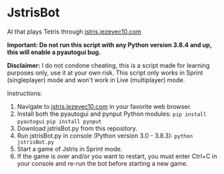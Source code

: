 # JstrisBot

AI that plays Tetris through [jstris.jezevec10.com](https://jstris.jezevec10.com/)

**Important: Do not run this script with any Python version 3.8.4 and up, this will enable a pyautogui bug.**

**Disclaimer:** I do not condone cheating, this is a script made for learning purposes only, use it at your own risk. This script only works in Sprint (singleplayer) mode and won't work in Live (multiplayer) mode.

Instructions:
1. Navigate to [jstris.jezevec10.com](https://jstris.jezevec10.com/) in your favorite web browser.
2. Install both the pyautogui and pynput Python modules:
		```pip install pyautogui```
		```pip install pynput```
3. Download jstrisBot.py from this repository.
4. Run jstrisBot.py in console (Python version 3.0 - 3.8.3):
		```python jstrisBot.py```
5. Start a game of Jstris in Sprint mode.
6. If the game is over and/or you want to restart, you must enter Ctrl+C in your console and re-run the bot before starting a new game.
